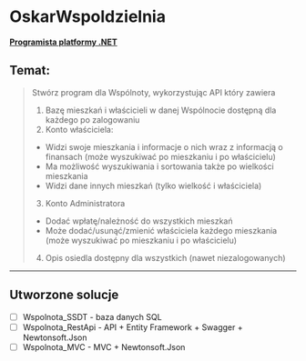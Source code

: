 # OskarWspoldzielnia
**[Programista platformy .NET](https://www.wszib.edu.pl/podyplomowe-kursy/podyplomowe/podyplomowe-programista-net/)**

## Temat: 
> Stwórz program dla Wspólnoty, 
wykorzystując API 
> który zawiera 
> 1. Bazę mieszkań i właścicieli w danej Wspólnocie dostępną dla każdego po zalogowaniu
> 2. Konto właściciela:
>* Widzi swoje mieszkania i informacje o nich wraz z informacją o finansach (może wyszukiwać po mieszkaniu i po właścicielu) 
>* Ma możliwość wyszukiwania i sortowania także po wielkości mieszkania  
>* Widzi dane innych mieszkań (tylko wielkość i właściciela)
> 3. Konto Administratora
>* Dodać wpłatę/należność do wszystkich mieszkań
>* Może dodać/usunąć/zmienić właściciela każdego mieszkania  (może wyszukiwać po mieszkaniu i po właścicielu) 
> 4. Opis osiedla dostępny dla wszystkich (nawet niezalogowanych)
***
## Utworzone solucje
- [ ] Wspolnota_SSDT - baza danych SQL
- [ ] Wspolnota_RestApi - API + Entity Framework + Swagger +  Newtonsoft.Json
- [ ] Wspolnota_MVC - MVC + Newtonsoft.Json
